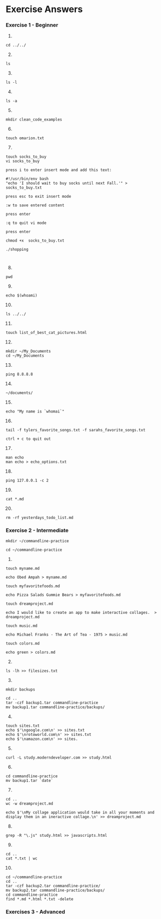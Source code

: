 # Exercise Answers

### Exercise 1 - Beginner

1.  
  ```
  cd ../../
  ```
2.  
  ```
  ls
  ```
3.  
  ```
  ls -l
  ```
4.  
  ```
  ls -a
  ```
5.  
  ```
  mkdir clean_code_examples
  ```
6.  
  ```
  touch omarion.txt
  ```
7.  
  ```
  touch socks_to_buy
  vi socks_to_buy
  
  press i to enter insert mode and add this text:
  
  #!/usr/bin/env bash 
  "echo 'I should wait to buy socks until next Fall.'" > socks_to_buy.txt
  
  press esc to exit insert mode
  
  :w to save entered content
  
  press enter
  
  :q to quit vi mode
  
  press enter
  
  chmod +x  socks_to_buy.txt
  
  ./shopping
  
  
  
  ```
8.  
  ```
  pwd
  ```
9.  
  ```
  echo $(whoami)
  ```
10.  
  ```
  ls ../../
  ```
11.  
  ```
  touch list_of_best_cat_pictures.html
  ```
12.  
  ```
  mkdir ~/My_Documents
  cd ~/My_Documents
  ```
13.  
  ```
  ping 8.8.8.8
  ```
14.  
  ```
  ~/documents/
  ```
15.  
  ```
  echo "My name is `whomai`"
  ```
16.  
  ```
  tail -f tylers_favorite_songs.txt -f sarahs_favorite_songs.txt
  
  ctrl + c to quit out
  ```
17.  
  ```
  man echo 
  man echo > echo_options.txt
  ```
18.  
  ```
  ping 127.0.0.1 -c 2
  ```
19.  
  ```
  cat *.md
  ```
20.  
  ```
  rm -rf yesterdays_todo_list.md
  ```

### Exercise 2 - Intermediate

```
mkdir ~/commandline-practice
```
```
cd ~/commandline-practice
```

1.

```
touch myname.md
```
```
echo Obed Ampah > myname.md
```
```
touch myfavoritefoods.md
```
```
echo Pizza Salads Gummie Bears > myfavoritefoods.md
```
```
touch dreamproject.md
```
```
echo I would like to create an app to make interactive collages.  > dreamproject.md
```
```
touch music.md
```
```
echo Michael Franks - The Art of Tea - 1975 > music.md
```
```
touch colors.md
```
```
echo green > colors.md
```

2.

```
ls -lh >> filesizes.txt
```
3.
```
mkdir backups
```
```
cd ..
tar -czf backup1.tar commandline-practice
mv backup1.tar commandline-practice/backups/
```
4.
```
touch sites.txt
echo $'\ngoogle.com\n' >> sites.txt
echo $'\nrotoworld.com\n' >> sites.txt
echo $'\namazon.com\n' >> sites.
```
5.
```
curl -L study.moderndeveloper.com >> study.html 
```
6.
```
cd commandline-practice
mv backup1.tar `date`
```
7.
```
cd ..
wc -w dreamproject.md 

echo $'\nMy collage application would take in all your moments and display them in an ineractive collage.\n' >> dreamproject.md
```
8. 
```
grep -R "\.js" study.html >> javascripts.html
```
9.
```
cd ..
cat *.txt | wc
```
10.
```
cd ~/commandline-practice
cd ..
tar -czf backup2.tar commandline-practice/
mv backup2.tar commandline-practice/backups/
cd commandline-practice
find *.md *.html *.txt -delete
```

### Exercises 3 - Advanced

